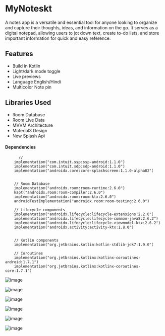 # MyNoteskt

A notes app is a versatile and essential tool for anyone looking to organize and capture their thoughts, ideas, and information on the go. It serves as a digital notepad, allowing users to jot down text, create to-do lists, and store important information for quick and easy reference.


## Features

- Build in Kotlin
- Light/dark mode toggle
- Live previews
- Language English/Hindi
- Multicolor Note pin


## Libraries Used
- Room Database
- Room Live Data
- MVVM Architecture
- Material3 Design
- New Splash Api

#### Dependencies 

```
      //
    implementation("com.intuit.ssp:ssp-android:1.1.0")
    implementation("com.intuit.sdp:sdp-android:1.1.0")
    implementation("androidx.core:core-splashscreen:1.1.0-alpha02")


    // Room Database
    implementation("androidx.room:room-runtime:2.6.0")
    kapt("androidx.room:room-compiler:2.6.0")
    implementation("androidx.room:room-ktx:2.6.0")
    androidTestImplementation("androidx.room:room-testing:2.6.0")

    // Lifecycle components
    implementation("androidx.lifecycle:lifecycle-extensions:2.2.0")
    implementation("androidx.lifecycle:lifecycle-common-java8:2.6.2")
    implementation("androidx.lifecycle:lifecycle-viewmodel-ktx:2.6.2")
    implementation("androidx.activity:activity-ktx:1.8.0")


    // Kotlin components
    implementation("org.jetbrains.kotlin:kotlin-stdlib-jdk7:1.9.0")

    // Coroutines
    implementation("org.jetbrains.kotlinx:kotlinx-coroutines-android:1.7.1")
    implementation("org.jetbrains.kotlinx:kotlinx-coroutines-core:1.7.1")
```

![image](https://github.com/CelSysVikas/MyNoteskt/assets/149458162/af8c9b1c-f456-4ab9-93fb-4f1a72e1c305)

![image](https://github.com/CelSysVikas/MyNoteskt/assets/149458162/ebc9930e-a7b8-4d7c-ba88-1fcb38c98ad9)

![image](https://github.com/CelSysVikas/MyNoteskt/assets/149458162/045c9a2b-6a81-40dd-9c7d-7b4e0c4ffe53)

![image](https://github.com/CelSysVikas/MyNoteskt/assets/149458162/fcded1f1-3b22-4adf-8872-4d50845c7757)

![image](https://github.com/CelSysVikas/MyNoteskt/assets/149458162/8c81c45c-9839-4c0a-b71e-5de197be6567)

![image](https://github.com/CelSysVikas/MyNoteskt/assets/149458162/362a5c44-6187-4fd3-a6d8-0e0d5b7be6ca)



